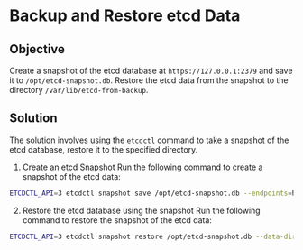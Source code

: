 # Backup and Restore etcd Data

## Objective
Create a snapshot of the etcd database at `https://127.0.0.1:2379` and save it to `/opt/etcd-snapshot.db`. Restore the etcd data from the snapshot to the directory `/var/lib/etcd-from-backup`.

## Solution
The solution involves using the `etcdctl` command to take a snapshot of the etcd database, restore it to the specified directory.

1. Create an etcd Snapshot
Run the following command to create a snapshot of the etcd data:
```bash
ETCDCTL_API=3 etcdctl snapshot save /opt/etcd-snapshot.db --endpoints=https://127.0.0.1:2379 --cacert=/etc/kubernetes/pki/etcd/ca.crt --cert=/etc/kubernetes/pki/etcd/server.crt --key=/etc/kubernetes/pki/etcd/server.key
```

2. Restore the etcd database using the snapshot
Run the following command to restore the snapshot of the etcd data:
```bash
ETCDCTL_API=3 etcdctl snapshot restore /opt/etcd-snapshot.db --data-dir=/var/lib/etcd-from-backup
```